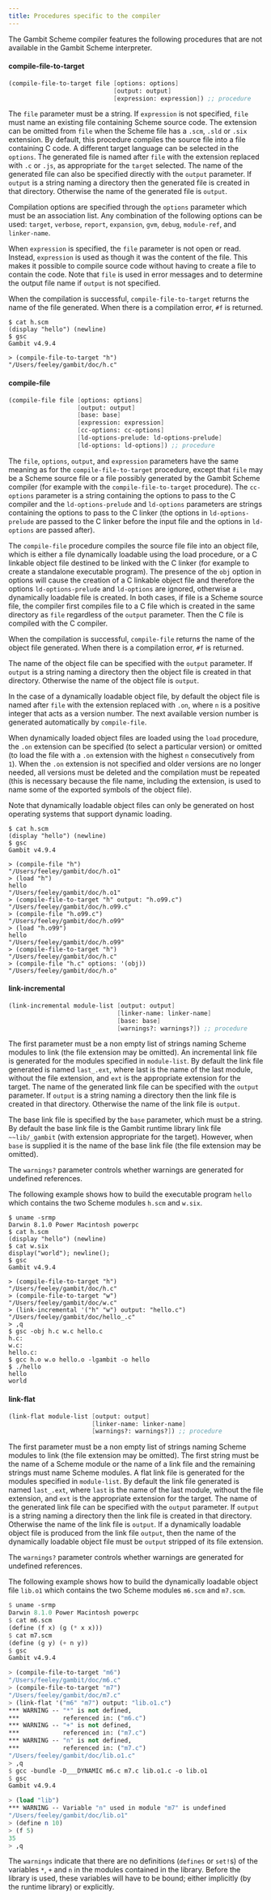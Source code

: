 ```yaml
---
title: Procedures specific to the compiler
---
```


The Gambit Scheme compiler features the following procedures that are not
available in the Gambit Scheme interpreter.

#### compile-file-to-target

```scheme
(compile-file-to-target file [options: options]
                             [output: output]
                             [expression: expression]) ;; procedure
```

The `file` parameter must be a string. If `expression` is not specified, `file` must
name an existing file containing Scheme source code. The extension can be
omitted from `file` when the Scheme file has a `.scm`, `.sld` or `.six` extension.
By default, this procedure compiles the source file into a file containing C
code. A different target language can be selected in the `options`. The generated
file is named after `file` with the extension replaced with `.c` or `.js`, as
appropriate for the `target` selected. The name of the generated file can also be
specified directly with the `output` parameter. If `output` is a string naming a
directory then the generated file is created in that directory. Otherwise the
name of the generated file is `output`.

Compilation options are specified through the `options` parameter which must be an
association list. Any combination of the following options can be used:
`target`, `verbose`, `report`, `expansion`, `gvm`, `debug`, `module-ref`, and
`linker-name`.

When `expression` is specified, the `file` parameter is not open or read. Instead,
`expression` is used as though it was the content of the file. This makes it
possible to compile source code without having to create a file to contain the
code. Note that `file` is used in error messages and to determine the output file
name if `output` is not specified.

When the compilation is successful, `compile-file-to-target` returns the name of
the file generated. When there is a compilation error, `#f` is returned.

```shell
$ cat h.scm
(display "hello") (newline)
$ gsc
Gambit v4.9.4

> (compile-file-to-target "h")
"/Users/feeley/gambit/doc/h.c"
```

#### compile-file

```scheme
(compile-file file [options: options]
                   [output: output]
                   [base: base]
                   [expression: expression]
                   [cc-options: cc-options]
                   [ld-options-prelude: ld-options-prelude]
                   [ld-options: ld-options]) ;; procedure
```

The `file`, `options`, `output`, and `expression` parameters have the same meaning as
for the `compile-file-to-target` procedure, except that `file` may be a Scheme
source file or a file possibly generated by the Gambit Scheme compiler (for
example with the `compile-file-to-target` procedure). The `cc-options` parameter is
a string containing the options to pass to the C compiler and the
`ld-options-prelude` and `ld-options` parameters are strings containing the options
to pass to the C linker (the options in `ld-options-prelude` are passed to the C
linker before the input file and the options in `ld-options` are passed after).

The `compile-file` procedure compiles the source file file into an object file,
which is either a file dynamically loadable using the load procedure, or a C
linkable object file destined to be linked with the C linker (for example to
create a standalone executable program). The presence of the `obj` option in
options will cause the creation of a C linkable object file and therefore the
options `ld-options-prelude` and `ld-options` are ignored, otherwise a dynamically
loadable file is created. In both cases, if file is a Scheme source file, the
compiler first compiles file to a C file which is created in the same directory
as `file` regardless of the `output` parameter. Then the C file is compiled with the
C compiler.

When the compilation is successful, `compile-file` returns the name of the object
file generated. When there is a compilation error, `#f` is returned.

The name of the object file can be specified with the `output` parameter. If
`output` is a string naming a directory then the object file is created in that
directory. Otherwise the name of the object file is `output`.

In the case of a dynamically loadable object file, by default the object file is
named after `file` with the extension replaced with `.on`, where `n` is a positive
integer that acts as a version number. The next available version number is
generated automatically by `compile-file`.

When dynamically loaded object files are loaded using the `load` procedure, the
`.on` extension can be specified (to select a particular version) or omitted (to
load the file with a `.on` extension with the highest `n` consecutively from `1`).
When the `.on` extension is not specified and older versions are no longer
needed, all versions must be deleted and the compilation must be repeated (this
is necessary because the file name, including the extension, is used to name
some of the exported symbols of the object file).

Note that dynamically loadable object files can only be generated on host
operating systems that support dynamic loading.

```shell
$ cat h.scm
(display "hello") (newline)
$ gsc
Gambit v4.9.4

> (compile-file "h")
"/Users/feeley/gambit/doc/h.o1"
> (load "h")
hello
"/Users/feeley/gambit/doc/h.o1"
> (compile-file-to-target "h" output: "h.o99.c")
"/Users/feeley/gambit/doc/h.o99.c"
> (compile-file "h.o99.c")
"/Users/feeley/gambit/doc/h.o99"
> (load "h.o99")
hello
"/Users/feeley/gambit/doc/h.o99"
> (compile-file-to-target "h")
"/Users/feeley/gambit/doc/h.c"
> (compile-file "h.c" options: '(obj))
"/Users/feeley/gambit/doc/h.o"
```

#### link-incremental

```scheme
(link-incremental module-list [output: output]
                              [linker-name: linker-name]
                              [base: base]
                              [warnings?: warnings?]) ;; procedure
```

The first parameter must be a non empty list of strings naming Scheme modules to
link (the file extension may be omitted). An incremental link file is generated
for the modules specified in `module-list`. By default the link file generated is
named `last_.ext`, where last is the name of the last module, without the file
extension, and `ext` is the appropriate extension for the target. The name of the
generated link file can be specified with the `output` parameter. If `output` is a
string naming a directory then the link file is created in that directory.
Otherwise the name of the link file is `output`.

The base link file is specified by the `base` parameter, which must be a string.
By default the base link file is the Gambit runtime library link file
`~~lib/_gambit` (with extension appropriate for the target). However, when `base`
is supplied it is the name of the base link file (the file extension may be
omitted).

The `warnings?` parameter controls whether warnings are generated for undefined
references.

The following example shows how to build the executable program `hello` which
contains the two Scheme modules `h.scm` and `w.six`.

```shell
$ uname -srmp
Darwin 8.1.0 Power Macintosh powerpc
$ cat h.scm
(display "hello") (newline)
$ cat w.six
display("world"); newline();
$ gsc
Gambit v4.9.4

> (compile-file-to-target "h")
"/Users/feeley/gambit/doc/h.c"
> (compile-file-to-target "w")
"/Users/feeley/gambit/doc/w.c"
> (link-incremental '("h" "w") output: "hello.c")
"/Users/feeley/gambit/doc/hello_.c"
> ,q
$ gsc -obj h.c w.c hello.c
h.c:
w.c:
hello.c:
$ gcc h.o w.o hello.o -lgambit -o hello
$ ./hello
hello
world
```

#### link-flat

```scheme
(link-flat module-list [output: output]
                       [linker-name: linker-name]
                       [warnings?: warnings?]) ;; procedure
```

The first parameter must be a non empty list of strings naming Scheme modules to
link (the file extension may be omitted). The first string must be the name of a
Scheme module or the name of a link file and the remaining strings must name
Scheme modules. A flat link file is generated for the modules specified in
`module-list`. By default the link file generated is named `last_.ext`, where `last`
is the name of the last module, without the file extension, and `ext` is the
appropriate extension for the target. The name of the generated link file can be
specified with the `output` parameter. If `output` is a string naming a directory
then the link file is created in that directory. Otherwise the name of the link
file is `output`. If a dynamically loadable object file is produced from the link
file `output`, then the name of the dynamically loadable object file must be
`output` stripped of its file extension.

The `warnings?` parameter controls whether warnings are generated for undefined
references.

The following example shows how to build the dynamically loadable object file
`lib.o1` which contains the two Scheme modules `m6.scm` and `m7.scm`.

```scheme
$ uname -srmp
Darwin 8.1.0 Power Macintosh powerpc
$ cat m6.scm
(define (f x) (g (* x x)))
$ cat m7.scm
(define (g y) (+ n y))
$ gsc
Gambit v4.9.4

> (compile-file-to-target "m6")
"/Users/feeley/gambit/doc/m6.c"
> (compile-file-to-target "m7")
"/Users/feeley/gambit/doc/m7.c"
> (link-flat '("m6" "m7") output: "lib.o1.c")
*** WARNING -- "*" is not defined,
***            referenced in: ("m6.c")
*** WARNING -- "+" is not defined,
***            referenced in: ("m7.c")
*** WARNING -- "n" is not defined,
***            referenced in: ("m7.c")
"/Users/feeley/gambit/doc/lib.o1.c"
> ,q
$ gcc -bundle -D___DYNAMIC m6.c m7.c lib.o1.c -o lib.o1
$ gsc
Gambit v4.9.4

> (load "lib")
*** WARNING -- Variable "n" used in module "m7" is undefined
"/Users/feeley/gambit/doc/lib.o1"
> (define n 10)
> (f 5)
35
> ,q
```

The `warnings` indicate that there are no definitions (`defines` or `set!`s) of the
variables `*`, `+` and `n` in the modules contained in the library. Before the library
is used, these variables will have to be bound; either implicitly (by the
runtime library) or explicitly.

